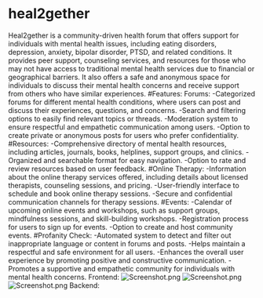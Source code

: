 # heal2gether
Heal2gether is a community-driven health forum that offers support for individuals with mental health issues, including eating disorders, depression, anxiety, bipolar disorder, PTSD, and related conditions. It provides peer support, counseling services, and resources for those who may not have access to traditional mental health services due to financial or geographical barriers. It also offers a safe and anonymous space for individuals to discuss their mental health concerns and receive support from others who have similar experiences.
#Features:
Forums:
-Categorized forums for different mental health conditions, where users can post and discuss their experiences, questions, and concerns.
-Search and filtering options to easily find relevant topics or threads.
-Moderation system to ensure respectful and empathetic communication among users.
-Option to create private or anonymous posts for users who prefer confidentiality.
#Resources:
-Comprehensive directory of mental health resources, including articles, journals, books, helplines, support groups, and clinics.
-Organized and searchable format for easy navigation.
-Option to rate and review resources based on user feedback.
#Online Therapy:
-Information about the online therapy services offered, including details about licensed therapists, counseling sessions, and pricing.
-User-friendly interface to schedule and book online therapy sessions.
-Secure and confidential communication channels for therapy sessions.
#Events:
-Calendar of upcoming online events and workshops, such as support groups, mindfulness sessions, and skill-building workshops.
-Registration process for users to sign up for events.
-Option to create and host community events.
#Profanity Check:
-Automated system to detect and filter out inappropriate language or content in forums and posts.
-Helps maintain a respectful and safe environment for all users.
-Enhances the overall user experience by promoting positive and constructive communication.
-Promotes a supportive and empathetic community for individuals with mental health concerns.
Frontend:
![Screenshot.png](https://github.com/sanya-mahajan/heal2gether/blob/main/frontend/src/assets/LoginPage.png)
![Screenshot.png](https://github.com/sanya-mahajan/heal2gether/blob/main/frontend/src/assets/Forum.png)
![Screenshot.png](https://github.com/sanya-mahajan/heal2gether/blob/main/frontend/src/assets/HomePage.png)
Backend:
